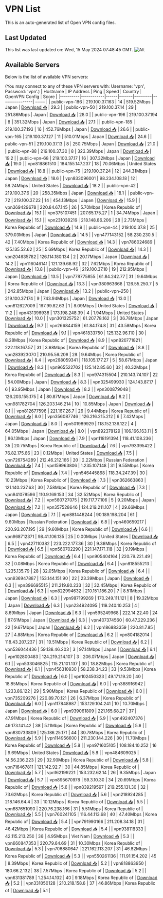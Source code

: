 # VPN List

This is an auto-generated list of Open VPN config files.

## Last Updated

This list was last updated on: Wed, 15 May 2024 07:48:45 GMT.
![Alt](https://repobeats.axiom.co/api/embed/186b98318ef1479477931607c1ad7d823f12451f.svg "Repobeats analytics image")

## Available Servers

Below is the list of available VPN servers:

(You may connect to any of these VPN servers with: Username: 'vpn', Password: 'vpn'.)
| Hostname | IP Address | Ping | Speed | Country | OpenVPN Config | Score |
|----------|------------|------|-------|---------|----------------| ----- |
| public-vpn-186 | 219.100.37.163 | 14 | 519.52Mbps | Japan | [Download 📥](./configs/server_0_JP.ovpn) | 29.3 |
| public-vpn-50 | 219.100.37.14 | 29 | 251.86Mbps | Japan | [Download 📥](./configs/server_1_JP.ovpn) | 28.0 |
| public-vpn-196 | 219.100.37.194 | 8 | 351.32Mbps | Japan | [Download 📥](./configs/server_2_JP.ovpn) | 27.1 |
| public-vpn-185 | 219.100.37.193 | 16 | 452.76Mbps | Japan | [Download 📥](./configs/server_3_JP.ovpn) | 26.6 |
| public-vpn-165 | 219.100.37.127 | 11 | 510.01Mbps | Japan | [Download 📥](./configs/server_4_JP.ovpn) | 24.6 |
| public-vpn-51 | 219.100.37.13 | 8 | 250.75Mbps | Japan | [Download 📥](./configs/server_5_JP.ovpn) | 21.0 |
| public-vpn-88 | 219.100.37.30 | 8 | 323.39Mbps | Japan | [Download 📥](./configs/server_6_JP.ovpn) | 19.2 |
| public-vpn-68 | 219.100.37.17 | 16 | 307.32Mbps | Japan | [Download 📥](./configs/server_7_JP.ovpn) | 19.0 |
| vpn818861510 | 184.155.147.237 | 18 | 70.06Mbps | United States | [Download 📥](./configs/server_8_US.ovpn) | 18.8 |
| public-vpn-75 | 219.100.37.24 | 12 | 244.31Mbps | Japan | [Download 📥](./configs/server_9_JP.ovpn) | 18.6 |
| vpn833096001 | 98.234.108.18 | 12 | 58.24Mbps | United States | [Download 📥](./configs/server_10_US.ovpn) | 18.2 |
| public-vpn-42 | 219.100.37.6 | 20 | 258.35Mbps | Japan | [Download 📥](./configs/server_11_JP.ovpn) | 18.1 |
| public-vpn-72 | 219.100.37.22 | 14 | 454.13Mbps | Japan | [Download 📥](./configs/server_12_JP.ovpn) | 15.9 |
| vpn369429678 | 220.84.67.145 | 26 | 5.70Mbps | Korea Republic of | [Download 📥](./configs/server_13_KR.ovpn) | 15.1 |
| vpn375107451 | 207.65.175.27 | 1 | 34.74Mbps | Japan | [Download 📥](./configs/server_14_JP.ovpn) | 15.1 |
| vpn231039216 | 218.148.86.206 | 28 | 2.73Mbps | Korea Republic of | [Download 📥](./configs/server_15_KR.ovpn) | 14.9 |
| public-vpn-44 | 219.100.37.8 | 25 | 379.03Mbps | Japan | [Download 📥](./configs/server_16_JP.ovpn) | 14.5 |
| vpn477143152 | 58.230.230.5 | 42 | 7.40Mbps | Korea Republic of | [Download 📥](./configs/server_17_KR.ovpn) | 14.3 |
| vpn786024689 | 125.135.52.62 | 25 | 5.69Mbps | Korea Republic of | [Download 📥](./configs/server_18_KR.ovpn) | 14.3 |
| vpn204635782 | 126.114.180.134 | 2 | 20.17Mbps | Japan | [Download 📥](./configs/server_19_JP.ovpn) | 14.2 |
| vpn116046141 | 121.139.68.92 | 32 | 7.62Mbps | Korea Republic of | [Download 📥](./configs/server_20_KR.ovpn) | 13.8 |
| public-vpn-46 | 219.100.37.10 | 19 | 212.95Mbps | Japan | [Download 📥](./configs/server_21_JP.ovpn) | 13.5 |
| vpn778775855 | 61.84.242.77 | 31 | 9.64Mbps | Korea Republic of | [Download 📥](./configs/server_22_KR.ovpn) | 13.3 |
| vpn380963668 | 126.55.250.7 | 5 | 242.85Mbps | Japan | [Download 📥](./configs/server_23_JP.ovpn) | 13.2 |
| public-vpn-250 | 219.100.37.174 | 9 | 743.94Mbps | Japan | [Download 📥](./configs/server_24_JP.ovpn) | 13.0 |
| vpn812627009 | 167.99.82.63 | 1 | 8.09Mbps | United States | [Download 📥](./configs/server_25_US.ovpn) | 11.2 |
| vpn431396938 | 173.198.248.39 | 4 | 1.94Mbps | United States | [Download 📥](./configs/server_26_US.ovpn) | 10.0 |
| vpn301325752 | 61.207.78.162 | 3 | 36.78Mbps | Japan | [Download 📥](./configs/server_27_JP.ovpn) | 9.7 |
| vpn266844159 | 61.84.174.8 | 31 | 43.58Mbps | Korea Republic of | [Download 📥](./configs/server_28_KR.ovpn) | 9.1 |
| vpn461833750 | 125.132.96.110 | 30 | 8.28Mbps | Korea Republic of | [Download 📥](./configs/server_29_KR.ovpn) | 8.9 |
| vpn820771821 | 222.118.167.57 | 31 | 3.98Mbps | Korea Republic of | [Download 📥](./configs/server_30_KR.ovpn) | 8.8 |
| vpn283923070 | 210.95.56.209 | 28 | 9.64Mbps | Korea Republic of | [Download 📥](./configs/server_31_KR.ovpn) | 8.4 |
| vpn268059341 | 118.105.177.27 | 5 | 58.67Mbps | Japan | [Download 📥](./configs/server_32_JP.ovpn) | 8.3 |
| vpn965522702 | 125.142.85.60 | 32 | 40.32Mbps | Korea Republic of | [Download 📥](./configs/server_33_KR.ovpn) | 8.3 |
| vpn974315504 | 210.143.74.107 | 22 | 54.00Mbps | Japan | [Download 📥](./configs/server_34_JP.ovpn) | 8.3 |
| vpn325499930 | 124.143.87.17 | 6 | 93.95Mbps | Japan | [Download 📥](./configs/server_35_JP.ovpn) | 8.2 |
| vpn300879048 | 126.203.155.175 | 4 | 80.87Mbps | Japan | [Download 📥](./configs/server_36_JP.ovpn) | 8.2 |
| vpn981782704 | 126.203.146.214 | 10 | 10.85Mbps | Japan | [Download 📥](./configs/server_37_JP.ovpn) | 8.1 |
| vpn812677596 | 221.167.26.7 | 26 | 9.44Mbps | Korea Republic of | [Download 📥](./configs/server_38_KR.ovpn) | 8.0 |
| vpn356087746 | 126.216.215.212 | 6 | 7.42Mbps | Japan | [Download 📥](./configs/server_39_JP.ovpn) | 8.0 |
| vpn501989929 | 118.152.136.122 | 4 | 64.05Mbps | Japan | [Download 📥](./configs/server_40_JP.ovpn) | 8.0 |
| vpn892378129 | 106.166.163.11 | 5 | 86.13Mbps | Japan | [Download 📥](./configs/server_41_JP.ovpn) | 7.9 |
| vpn118191394 | 118.41.108.236 | 35 | 20.75Mbps | Korea Republic of | [Download 📥](./configs/server_42_KR.ovpn) | 7.6 |
| vpn793395422 | 76.82.175.66 | 23 | 0.12Mbps | United States | [Download 📥](./configs/server_43_US.ovpn) | 7.5 |
| vpn726754289 | 212.46.212.166 | 20 | 2.22Mbps | Russian Federation | [Download 📥](./configs/server_44_RU.ovpn) | 7.4 |
| vpn159963806 | 1.235.107.148 | 31 | 9.55Mbps | Korea Republic of | [Download 📥](./configs/server_45_KR.ovpn) | 7.4 |
| vpn546445868 | 118.34.247.39 | 30 | 10.23Mbps | Korea Republic of | [Download 📥](./configs/server_46_KR.ovpn) | 7.3 |
| vpn362663863 | 121.140.237.63 | 30 | 7.58Mbps | Korea Republic of | [Download 📥](./configs/server_47_KR.ovpn) | 7.3 |
| vpn941078596 | 110.9.169.153 | 34 | 32.52Mbps | Korea Republic of | [Download 📥](./configs/server_48_KR.ovpn) | 7.2 |
| vpn560727075 | 219.117.77.106 | 5 | 9.20Mbps | Japan | [Download 📥](./configs/server_49_JP.ovpn) | 7.2 |
| vpn357528646 | 124.219.211.107 | 4 | 29.66Mbps | Japan | [Download 📥](./configs/server_50_JP.ovpn) | 7.1 |
| vpn881448244 | 90.189.198.204 | 61 | 9.60Mbps | Russian Federation | [Download 📥](./configs/server_51_RU.ovpn) | 6.8 |
| vpn460659217 | 220.93.207.195 | 29 | 9.60Mbps | Korea Republic of | [Download 📥](./configs/server_52_KR.ovpn) | 6.6 |
| vpn968712371 | 98.41.106.135 | 25 | 0.00Mbps | United States | [Download 📥](./configs/server_53_US.ovpn) | 6.5 |
| vpn427110382 | 223.222.177.36 | 30 | 9.38Mbps | Korea Republic of | [Download 📥](./configs/server_54_KR.ovpn) | 6.5 |
| vpn560702290 | 221.147.171.118 | 32 | 9.19Mbps | Korea Republic of | [Download 📥](./configs/server_55_KR.ovpn) | 6.4 |
| vpn905404164 | 220.79.221.49 | 32 | 0.08Mbps | Korea Republic of | [Download 📥](./configs/server_56_KR.ovpn) | 6.4 |
| vpn818555213 | 1.235.135.79 | 28 | 32.05Mbps | Korea Republic of | [Download 📥](./configs/server_57_KR.ovpn) | 6.4 |
| vpn936947887 | 153.144.151.90 | 22 | 23.39Mbps | Japan | [Download 📥](./configs/server_58_JP.ovpn) | 6.3 |
| vpn396695515 | 211.219.80.233 | 32 | 32.45Mbps | Korea Republic of | [Download 📥](./configs/server_59_KR.ovpn) | 6.3 |
| vpn822994632 | 210.151.186.20 | 7 | 8.51Mbps | Japan | [Download 📥](./configs/server_60_JP.ovpn) | 6.3 |
| vpn987199269 | 170.249.111.121 | 8 | 19.32Mbps | Japan | [Download 📥](./configs/server_61_JP.ovpn) | 6.3 |
| vpn234924095 | 119.240.10.253 | 4 | 8.69Mbps | Japan | [Download 📥](./configs/server_62_JP.ovpn) | 6.3 |
| vpn595249968 | 222.14.22.40 | 24 | 87.61Mbps | Japan | [Download 📥](./configs/server_63_JP.ovpn) | 6.3 |
| vpn407374560 | 60.47.229.236 | 22 | 9.67Mbps | Japan | [Download 📥](./configs/server_64_JP.ovpn) | 6.2 |
| vpn186883359 | 220.81.7.85 | 27 | 4.88Mbps | Korea Republic of | [Download 📥](./configs/server_65_KR.ovpn) | 6.2 |
| vpn804182014 | 118.43.207.237 | 31 | 19.51Mbps | Korea Republic of | [Download 📥](./configs/server_66_KR.ovpn) | 6.2 |
| vpn536044436 | 59.138.46.203 | 3 | 97.14Mbps | Japan | [Download 📥](./configs/server_67_JP.ovpn) | 6.1 |
| vpn102800483 | 124.219.214.107 | 3 | 206.07Mbps | Japan | [Download 📥](./configs/server_68_JP.ovpn) | 6.1 |
| vpn533046825 | 115.21.101.137 | 30 | 18.82Mbps | Korea Republic of | [Download 📥](./configs/server_69_KR.ovpn) | 6.1 |
| vpn456310930 | 58.238.34.23 | 33 | 9.53Mbps | Korea Republic of | [Download 📥](./configs/server_70_KR.ovpn) | 6.0 |
| vpn102450323 | 49.171.19.20 | 40 | 18.85Mbps | Korea Republic of | [Download 📥](./configs/server_71_KR.ovpn) | 6.0 |
| vpn388916942 | 1.233.86.122 | 29 | 5.90Mbps | Korea Republic of | [Download 📥](./configs/server_72_KR.ovpn) | 6.0 |
| vpn735209276 | 220.89.70.121 | 26 | 6.37Mbps | Korea Republic of | [Download 📥](./configs/server_73_KR.ovpn) | 6.0 |
| vpn117848987 | 153.129.104.241 | 10 | 10.70Mbps | Japan | [Download 📥](./configs/server_74_JP.ovpn) | 6.0 |
| vpn939061809 | 221.165.68.27 | 37 | 47.91Mbps | Korea Republic of | [Download 📥](./configs/server_75_KR.ovpn) | 5.9 |
| vpn492407376 | 49.173.141.42 | 38 | 5.11Mbps | Korea Republic of | [Download 📥](./configs/server_76_KR.ovpn) | 5.9 |
| vpn830733809 | 125.186.25.171 | 44 | 30.78Mbps | Korea Republic of | [Download 📥](./configs/server_77_KR.ovpn) | 5.9 |
| vpn114956600 | 211.230.144.226 | 30 | 11.70Mbps | Korea Republic of | [Download 📥](./configs/server_78_KR.ovpn) | 5.8 |
| vpn971605105 | 108.184.10.252 | 16 | 9.69Mbps | United States | [Download 📥](./configs/server_79_US.ovpn) | 5.8 |
| vpn484609025 | 14.56.236.223 | 29 | 32.90Mbps | Korea Republic of | [Download 📥](./configs/server_80_KR.ovpn) | 5.8 |
| vpn716467811 | 121.142.92.7 | 30 | 44.85Mbps | Korea Republic of | [Download 📥](./configs/server_81_KR.ovpn) | 5.7 |
| vpn162199221 | 153.232.62.14 | 26 | 9.35Mbps | Japan | [Download 📥](./configs/server_82_JP.ovpn) | 5.7 |
| vpn895670978 | 59.3.10.30 | 34 | 20.69Mbps | Korea Republic of | [Download 📥](./configs/server_83_KR.ovpn) | 5.6 |
| vpn839219597 | 219.255.131.30 | 32 | 73.62Mbps | Korea Republic of | [Download 📥](./configs/server_84_KR.ovpn) | 5.6 |
| vpn218924285 | 218.146.64.4 | 33 | 10.12Mbps | Korea Republic of | [Download 📥](./configs/server_85_KR.ovpn) | 5.5 |
| vpn687651090 | 220.76.238.166 | 31 | 5.51Mbps | Korea Republic of | [Download 📥](./configs/server_86_KR.ovpn) | 5.5 |
| vpn760241105 | 116.44.113.68 | 40 | 47.40Mbps | Korea Republic of | [Download 📥](./configs/server_87_KR.ovpn) | 5.4 |
| vpn791990166 | 211.208.34.18 | 31 | 46.42Mbps | Korea Republic of | [Download 📥](./configs/server_88_KR.ovpn) | 5.4 |
| vpn938118333 | 42.115.213.250 | 36 | 4.95Mbps | Viet Nam | [Download 📥](./configs/server_89_VN.ovpn) | 5.3 |
| vpn660847353 | 220.79.64.69 | 31 | 10.30Mbps | Korea Republic of | [Download 📥](./configs/server_90_KR.ovpn) | 5.3 |
| vpn706880647 | 221.162.113.207 | 31 | 46.82Mbps | Korea Republic of | [Download 📥](./configs/server_91_KR.ovpn) | 5.3 |
| vpn550261136 | 111.91.154.202 | 45 | 8.39Mbps | Korea Republic of | [Download 📥](./configs/server_92_KR.ovpn) | 5.2 |
| vpn818863950 | 180.66.2.132 | 38 | 7.57Mbps | Korea Republic of | [Download 📥](./configs/server_93_KR.ovpn) | 5.2 |
| vpn631381789 | 1.254.14.102 | 40 | 9.18Mbps | Korea Republic of | [Download 📥](./configs/server_94_KR.ovpn) | 5.2 |
| vpn331050128 | 210.218.158.8 | 37 | 46.86Mbps | Korea Republic of | [Download 📥](./configs/server_95_KR.ovpn) | 5.1 |

